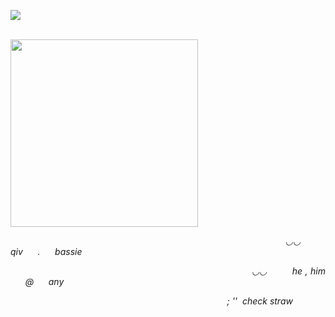 ![](https://komarev.com/ghpvc/?username=litteryzu&color=825244&style=plastic&label=◡+VIEWS) 



<p style="text-align: justify;"><em>&nbsp; &nbsp; &nbsp; &nbsp; &nbsp; &nbsp; &nbsp; &nbsp; &nbsp; &nbsp; &nbsp; &nbsp; &nbsp; &nbsp; &nbsp; &nbsp; &nbsp; &nbsp; &nbsp; &nbsp; &nbsp; &nbsp; &nbsp; &nbsp; &nbsp; &nbsp; &nbsp; &nbsp; &nbsp; &nbsp; &nbsp; &nbsp; &nbsp; &nbsp; &nbsp; &nbsp; &nbsp; &nbsp; &nbsp; &nbsp; &nbsp; &nbsp; <img src="https://github.com/user-attachments/assets/d7c77faa-04b6-45f6-871f-65f95304d2d0"
class="fr-fic fr-dib" width="300" height="299.712"></p>

<p style="text-align: justify;"><em>&nbsp; &nbsp; &nbsp; &nbsp; &nbsp; &nbsp; &nbsp; &nbsp; &nbsp; &nbsp; &nbsp; &nbsp; &nbsp; &nbsp; &nbsp; &nbsp; &nbsp; &nbsp; &nbsp; &nbsp; &nbsp; &nbsp; &nbsp; &nbsp; &nbsp; &nbsp; &nbsp; &nbsp; &nbsp; &nbsp; &nbsp; &nbsp; &nbsp; &nbsp; &nbsp; &nbsp; &nbsp; &nbsp; &nbsp; &nbsp; &nbsp; &nbsp; &nbsp; ◡◡ &nbsp; &nbsp; &nbsp; &nbsp; qiv&nbsp;&nbsp;&nbsp;&nbsp;&nbsp;&nbsp;.&nbsp;&nbsp;&nbsp;&nbsp;&nbsp;&nbsp;bassie  &nbsp;</p>

<p style="text-align: justify;"><em>&nbsp; &nbsp; &nbsp; &nbsp; &nbsp; &nbsp; &nbsp; &nbsp; &nbsp; &nbsp; &nbsp; &nbsp; &nbsp; &nbsp; &nbsp; &nbsp; &nbsp; &nbsp; &nbsp; &nbsp; &nbsp; &nbsp; &nbsp; &nbsp; &nbsp; &nbsp; &nbsp; &nbsp; &nbsp; &nbsp; &nbsp; &nbsp; &nbsp; &nbsp; &nbsp; &nbsp; &nbsp; &nbsp; &nbsp; &nbsp; &nbsp; &nbsp; &nbsp; ◡◡ &nbsp; &nbsp; &nbsp; &nbsp; he , him &nbsp;&nbsp;&nbsp;&nbsp;&nbsp;&nbsp;@&nbsp;&nbsp;&nbsp;&nbsp;&nbsp;&nbsp;any &nbsp;</p>
  
<p style="text align: justify;"><em>&nbsp; &nbsp; &nbsp; &nbsp; &nbsp; &nbsp; &nbsp; &nbsp; &nbsp; &nbsp; &nbsp; &nbsp; &nbsp; &nbsp; &nbsp; &nbsp; &nbsp; &nbsp; &nbsp; &nbsp; &nbsp; &nbsp; &nbsp; &nbsp; &nbsp; &nbsp; &nbsp; &nbsp; &nbsp; &nbsp; &nbsp; &nbsp; &nbsp; &nbsp; &nbsp; &nbsp; &nbsp; &nbsp; &nbsp; &nbsp; &nbsp;  &nbsp;  &nbsp;  &nbsp;  ; '' &nbsp;check straw





